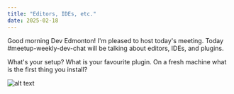 ```yaml
---
title: "Editors, IDEs, etc."
date: 2025-02-18
---
```


Good morning Dev Edmonton! I'm pleased to host today's meeting. Today #meetup-weekly-dev-chat will be talking about editors, IDEs, and plugins.

What's your setup?  What is your favourite plugin.  On a fresh machine what is the first thing you install?


![alt text](<DALL·E 2025-02-17 13.34.11 - .webp>)